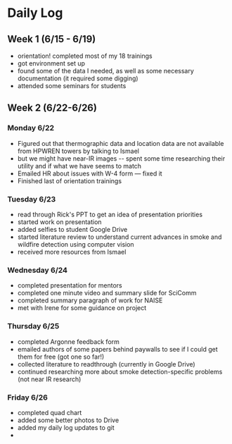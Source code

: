 # Daily Log

## Week 1 (6/15 - 6/19)
- orientation! completed most of my 18 trainings
- got environment set up
- found some of the data I needed, as well as some necessary documentation (it required some digging)
- attended some seminars for students

## Week 2 (6/22-6/26)
### Monday 6/22
- Figured out that thermographic data and location data are not available from HPWREN towers by talking to Ismael
- but we might have near-IR images -- spent some time researching their utility and if what we have seems to match
- Emailed HR about issues with W-4 form — fixed it
- Finished last of orientation trainings 

### Tuesday 6/23
- read through Rick's PPT to get an idea of presentation priorities
- started work on presentation
- added selfies to student Google Drive
- started literature review to understand current advances in smoke and wildfire detection using computer vision
- received more resources from Ismael

### Wednesday 6/24
- completed presentation for mentors
- completed one minute video and summary slide for SciComm
- completed summary paragraph of work for NAISE
- met with Irene for some guidance on project

### Thursday 6/25
- completed Argonne feedback form
- emailed authors of some papers behind paywalls to see if I could get them for free (got one so far!)
- collected literature to readthrough (currently in Google Drive)
- continued researching more about smoke detection-specific problems (not near IR research)

### Friday 6/26
- completed quad chart 
- added some better photos to Drive
- added my daily log updates to git
- 


